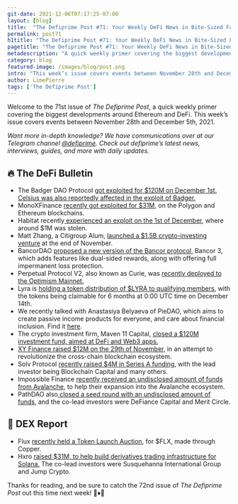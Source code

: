 ```yaml
---
git-date: 2021-12-06T07:17:25-07:00
layout: [blog]
title:  "The Defiprime Post #71: Your Weekly DeFi News in Bite-Sized Fashion"
permalink: post71
h1title: "The Defiprime Post #71: Your Weekly DeFi News in Bite-Sized Fashion"
pagetitle: "The Defiprime Post #71: Your Weekly DeFi News in Bite-Sized Fashion"
metadescription: "A quick weekly primer covering the biggest developments around Ethereum and DeFi. This week’s issue covers events between November 28th and December 5th, 2021"
category: blog
featured-image: /images/blog/post.png
intro: "This week’s issue covers events between November 28th and December 5th, 2021"
author: LimePierre
tags: ['The Defiprime Post']
---
```


Welcome to the 71st issue of _The Defiprime Post_, a quick weekly primer covering the biggest developments around Ethereum and DeFi. This week’s issue covers events between November 28th and December 5th, 2021.

_Want more in-depth knowledge? We have communications over at our Telegram channel [@defiprime](https://t.me/defiprime). Check out defiprime’s latest news, interviews, guides, and more with daily updates._


## 🔥 The DeFi Bulletin

* The Badger DAO Protocol [got exploited for $120M on December 1st.](http://twitter.com/napgener/statu%E2%80%A6) [Celsius was also reportedly affected in the exploit of Badger.](https://blockworks.co/celsius-reportedly-affected-in-exploit-of-defi-protocol-badgerdao/)
* MonoXFinance [recently got exploited for $31M](https://twitter.com/frankresearcher/status/1465679352448917504?s=21), on the Polygon and Ethereum blockchains.
* Habitat recently[ experienced an exploit on the 1st of December](https://0xhabitat.substack.com/p/exploit), where around $1M was stolen. 
* Matt Zhang, a Citigroup Alum, [launched a $1.5B crypto-investing venture](https://www.bloomberg.com/news/articles/2021-11-29/citigroup-alum-matt-zhang-launches-1-5-billion-crypto-venture) at the end of November. 
* BancorDAO [proposed a new version of the Bancor protocol,](https://blog.bancor.network/introducing-bancor-3-962a3c601c25) Bancor 3, which adds features like dual-sided rewards, along with offering full impermanent loss protection. 
* Perpetual Protocol V2, also known as Curie, was [recently deployed to the Optimism Mainnet.](https://medium.com/perpetual-protocol/perpetual-protocol-v2-is-live-on-optimism-mainnet-5b9520bc02a2)
* Lyra is [holding a token distribution of $LYRA to qualifying members](https://blog.lyra.finance/lyra-community-rewards/), with the tokens being claimable for 6 months at 0:00 UTC time on December 14th.
* We recently talked with Anastasiya Belyaeva of PieDAO, which aims to create passive income products for everyone, and care about financial inclusion. Find it [here](https://defiprime.com/piedao). 
* The crypto investment firm, Maven 11 Capital, [closed a $120M investment fund, aimed at DeFi and Web3 apps. ](https://www.coindesk.com/business/2021/12/02/crypto-investment-firm-maven-11-capital-closes-120m-fund/)
* [XY Finance raised $12M on the 29th of November](https://medium.com/@xyfinance/xy-finance-raises-12m-to-revolutionize-cross-chain-blockchain-ecosystem-5a75ec9b2bfd), in an attempt to revolutionize the cross-chain blockchain ecosystem. 
* Solv Protocol [recently raised $4M in Series A funding](https://solvprotocol.medium.com/we-have-completed-our-series-a-ffc3f14b6cf1), with the lead investor being Blockchain Capital and many others. 
* Impossible Finance [recently received an undisclosed amount of funds from Avalanche](https://medium.com/impossiblefinance/impossible-finance-receives-strategic-investment-from-the-blizzard-ecosystem-fund-to-expand-into-7c57afa8a567), to help their expansion into the Avalanche ecosystem. 
* PathDAO also[ closed a seed round with an undisclosed amount of funds](https://medium.com/@pathDAO/pathdao-closes-seed-round-led-by-defiance-capital-and-merit-circle-to-be-the-superindex-of-50d73e1b3ac6), and the co-lead investors were DeFiance Capital and Merit Circle. 

## 💱 DEX Report

* Flux [recently held a Token Launch Auction](https://copperlaunch.com/auctions/0xb61bef0cf17b25542c061ed861f270d5ac88a6b7), for $FLX, made through Copper.
* Hxro [raised $31M, to help build derivatives trading infrastructure for Solana.](https://www.coindesk.com/business/2021/11/30/hxro-raises-34m-on-promise-of-derivatives-trading-infrastructure-for-solana/) The co-lead investors were Susquehanna International Group and Jump Crypto. 

Thanks for reading, and be sure to catch the 72nd issue of _The Defiprime Post_ out this time next week! 👋♦️👋